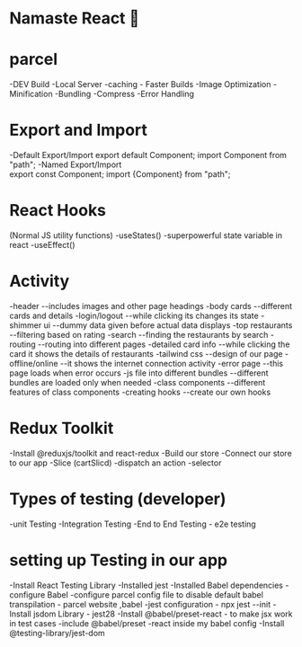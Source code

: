 # Namaste React 🚀


# parcel
 -DEV Build
 -Local Server
 -caching - Faster Builds
 -Image Optimization
 -Minification
 -Bundling
 -Compress
 -Error Handling

 # Export and Import
 -Default Export/Import
     export default Component;
     import Component from "path";
 -Named Export/Import    
     export const Component;
     import {Component} from "path";

# React Hooks
 (Normal JS utility functions)
 -useStates() -superpowerful state variable in react
 -useEffect()
   

# Activity
-header --includes images and other page headings
-body cards --different cards and details
-login/logout --while clicking its changes its state
-shimmer ui --dummy data given before actual data displays
-top restaurants --filtering based on rating
-search  --finding the restaurants by search
-routing  --routing into different pages
-detailed card info --while clicking the card it shows the details of restaurants
-tailwind css  --design of our page
-offline/online --it shows the internet connection activity
-error page --this page loads when error occurs
-js file into different bundles --different bundles are loaded only when needed
-class components --different features of class components
-creating hooks --create our own hooks

# Redux Toolkit
-Install @reduxjs/toolkit and react-redux
-Build our store
-Connect our store to our app
-Slice (cartSlicd)
-dispatch an action
-selector

# Types of testing (developer)
-unit Testing
-Integration Testing
-End to End Testing - e2e testing

# setting up Testing in our app
-Install React Testing Library
-Installed jest
-Installed Babel dependencies
-configure Babel
-configure  parcel config file to disable default babel transpilation - parcel website ,babel
-jest configuration - npx jest --init
-Install jsdom Library - jest28
-Install @babel/preset-react - to make jsx work in test cases
-include @babel/preset -react inside my babel config
-Install @testing-library/jest-dom